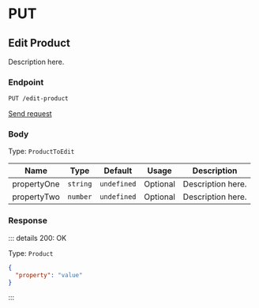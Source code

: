 # PUT

## Edit Product

Description here.

### Endpoint

```sh
PUT /edit-product
```

[Send request](https://hopp.sh/r/dGrjfpNoepNK '/edit-product')

### Body

Type: `ProductToEdit`

| Name        | Type     | Default     | Usage    | Description       |
| ----------- | -------- | ----------- | -------- | ----------------- |
| propertyOne | `string` | `undefined` | Optional | Description here. |
| propertyTwo | `number` | `undefined` | Optional | Description here. |

### Response

::: details 200: OK

Type: `Product`

```json
{
  "property": "value"
}
```

:::
